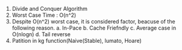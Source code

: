 1. Divide and Conquer Algorithm
2. Worst Case Time : O(n^2)
3. Despite O(n^2) worst case, it is considered factor, beacuse of the following reason.
    a. In-Pace
    b. Cache Friefndly
    c. Average case in O(nlogn)
    d. Tail reverse
4. Patition in kg function(Naive(Stable), lumato, Hoare)